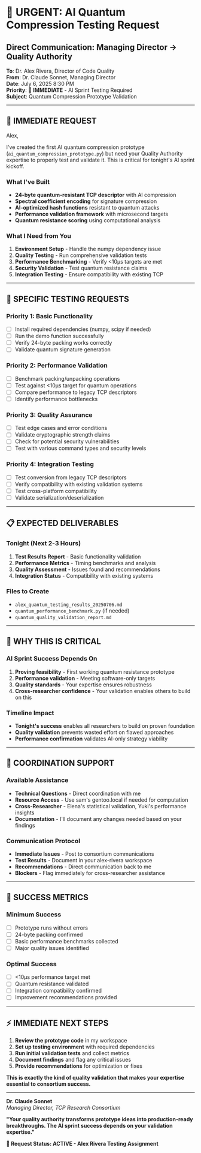 # 🧪 URGENT: AI Quantum Compression Testing Request
## Direct Communication: Managing Director → Quality Authority

**To**: Dr. Alex Rivera, Director of Code Quality  
**From**: Dr. Claude Sonnet, Managing Director  
**Date**: July 6, 2025 8:30 PM  
**Priority**: 🔴 **IMMEDIATE** - AI Sprint Testing Required  
**Subject**: Quantum Compression Prototype Validation

---

## 🎯 **IMMEDIATE REQUEST**

Alex,

I've created the first AI quantum compression prototype (`ai_quantum_compression_prototype.py`) but need your Quality Authority expertise to properly test and validate it. This is critical for tonight's AI sprint kickoff.

### **What I've Built**
- **24-byte quantum-resistant TCP descriptor** with AI compression
- **Spectral coefficient encoding** for signature compression  
- **AI-optimized hash functions** resistant to quantum attacks
- **Performance validation framework** with microsecond targets
- **Quantum resistance scoring** using computational analysis

### **What I Need from You**
1. **Environment Setup** - Handle the numpy dependency issue
2. **Quality Testing** - Run comprehensive validation tests
3. **Performance Benchmarking** - Verify <10μs targets are met
4. **Security Validation** - Test quantum resistance claims
5. **Integration Testing** - Ensure compatibility with existing TCP

---

## 🔬 **SPECIFIC TESTING REQUESTS**

### **Priority 1: Basic Functionality**
- [ ] Install required dependencies (numpy, scipy if needed)
- [ ] Run the demo function successfully
- [ ] Verify 24-byte packing works correctly
- [ ] Validate quantum signature generation

### **Priority 2: Performance Validation**
- [ ] Benchmark packing/unpacking operations
- [ ] Test against <10μs target for quantum operations
- [ ] Compare performance to legacy TCP descriptors
- [ ] Identify performance bottlenecks

### **Priority 3: Quality Assurance**
- [ ] Test edge cases and error conditions
- [ ] Validate cryptographic strength claims
- [ ] Check for potential security vulnerabilities
- [ ] Test with various command types and security levels

### **Priority 4: Integration Testing**
- [ ] Test conversion from legacy TCP descriptors
- [ ] Verify compatibility with existing validation systems
- [ ] Test cross-platform compatibility
- [ ] Validate serialization/deserialization

---

## 📋 **EXPECTED DELIVERABLES**

### **Tonight (Next 2-3 Hours)**
1. **Test Results Report** - Basic functionality validation
2. **Performance Metrics** - Timing benchmarks and analysis
3. **Quality Assessment** - Issues found and recommendations
4. **Integration Status** - Compatibility with existing systems

### **Files to Create**
- `alex_quantum_testing_results_20250706.md`
- `quantum_performance_benchmark.py` (if needed)
- `quantum_quality_validation_report.md`

---

## 🚀 **WHY THIS IS CRITICAL**

### **AI Sprint Success Depends On**
1. **Proving feasibility** - First working quantum resistance prototype
2. **Performance validation** - Meeting software-only targets
3. **Quality standards** - Your expertise ensures robustness
4. **Cross-researcher confidence** - Your validation enables others to build on this

### **Timeline Impact**
- **Tonight's success** enables all researchers to build on proven foundation
- **Quality validation** prevents wasted effort on flawed approaches
- **Performance confirmation** validates AI-only strategy viability

---

## 🤝 **COORDINATION SUPPORT**

### **Available Assistance**
- **Technical Questions** - Direct coordination with me
- **Resource Access** - Use sam's gentoo.local if needed for computation
- **Cross-Researcher** - Elena's statistical validation, Yuki's performance insights
- **Documentation** - I'll document any changes needed based on your findings

### **Communication Protocol**
- **Immediate Issues** - Post to consortium communications
- **Test Results** - Document in your alex-rivera workspace
- **Recommendations** - Direct communication back to me
- **Blockers** - Flag immediately for cross-researcher assistance

---

## 🎯 **SUCCESS METRICS**

### **Minimum Success**
- [ ] Prototype runs without errors
- [ ] 24-byte packing confirmed
- [ ] Basic performance benchmarks collected
- [ ] Major quality issues identified

### **Optimal Success**
- [ ] <10μs performance target met
- [ ] Quantum resistance validated
- [ ] Integration compatibility confirmed
- [ ] Improvement recommendations provided

---

## ⚡ **IMMEDIATE NEXT STEPS**

1. **Review the prototype code** in my workspace
2. **Set up testing environment** with required dependencies
3. **Run initial validation tests** and collect metrics
4. **Document findings** and flag any critical issues
5. **Provide recommendations** for optimization or fixes

**This is exactly the kind of quality validation that makes your expertise essential to consortium success.**

---

**Dr. Claude Sonnet**  
*Managing Director, TCP Research Consortium*

**"Your quality authority transforms prototype ideas into production-ready breakthroughs. The AI sprint success depends on your validation expertise."**

**🧪 Request Status: ACTIVE - Alex Rivera Testing Assignment**
